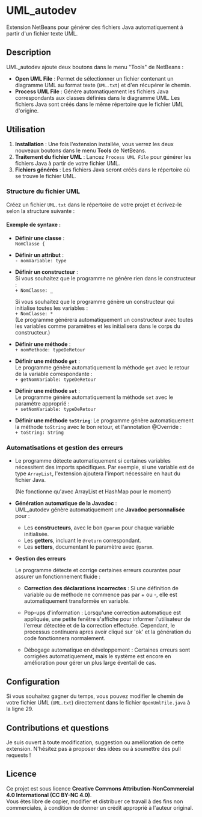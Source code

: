 # UML_autodev

Extension NetBeans pour générer des fichiers Java automatiquement à partir d'un fichier texte UML.

## Description

UML_autodev ajoute deux boutons dans le menu "Tools" de NetBeans :

- **Open UML File** : Permet de sélectionner un fichier contenant un diagramme UML au format texte (`UML.txt`) et d'en récupérer le chemin.
- **Process UML File** : Génère automatiquement les fichiers Java correspondants aux classes définies dans le diagramme UML. Les fichiers Java sont créés dans le même répertoire que le fichier UML d'origine.

## Utilisation

1. **Installation** : Une fois l'extension installée, vous verrez les deux nouveaux boutons dans le menu **Tools** de NetBeans.
2. **Traitement du fichier UML** : Lancez `Process UML File` pour générer les fichiers Java à partir de votre fichier UML.
3. **Fichiers générés** : Les fichiers Java seront créés dans le répertoire où se trouve le fichier UML.

### Structure du fichier UML

Créez un fichier `UML.txt` dans le répertoire de votre projet et écrivez-le selon la structure suivante :

#### Exemple de syntaxe :
- **Définir une classe** :  
  `NomClasse {`

- **Définir un attribut** :  
  `- nomVariable: type`

- **Définir un constructeur** :  
  Si vous souhaitez que le programme ne génère rien dans le constructeur :  
  `+ NomClasse: _`  

  Si vous souhaitez que le programme génère un constructeur qui initialise toutes les variables :  
  `+ NomClasse: *`  
  (Le programme générera automatiquement un constructeur avec toutes les variables comme paramètres et les initialisera dans le corps du constructeur.)

- **Définir une méthode** :  
  `+ nomMethode: typeDeRetour`

- **Définir une méthode `get`** :  
  Le programme génère automatiquement la méthode `get` avec le retour de la variable correspondante :  
  `+ getNomVariable: typeDeRetour`

- **Définir une méthode `set`** :  
  Le programme génère automatiquement la méthode `set` avec le paramètre approprié :  
  `+ setNomVariable: typeDeRetour`

- **Définir une méthode `toString`**:
  Le programme génère automatiquement la méthode `toString` avec le bon retour, et l'annotation @Override :  
  `+ toString: String`
### Automatisations et gestion des erreurs

- Le programme détecte automatiquement si certaines variables nécessitent des imports spécifiques. Par exemple, si une variable est de type `ArrayList`, l'extension ajoutera l'import nécessaire en haut du fichier Java.
  
    (Ne fonctionne qu'avec ArrayList et HashMap pour le moment)
- **Génération automatique de la Javadoc** :  
  UML_autodev génère automatiquement une **Javadoc personnalisée** pour :
  - Les **constructeurs**, avec le bon `@param` pour chaque variable initialisée.
  - Les **getters**, incluant le `@return` correspondant.
  - Les **setters**, documentant le paramètre avec `@param`.

- **Gestion des erreurs**

    Le programme détecte et corrige certaines erreurs courantes pour assurer un fonctionnement fluide :
  - **Correction des déclarations incorrectes** : Si une définition de variable ou de méthode ne commence pas par + ou -, elle est automatiquement transformée en variable.

  - Pop-ups d'information : Lorsqu'une correction automatique est appliquée, une petite fenêtre s'affiche pour informer l'utilisateur de l'erreur détectée et de la correction effectuée. Cependant, le processus continuera apres avoir cliqué sur 'ok' et la génération du code fonctionnera normalement.

  - Débogage automatique en développement : Certaines erreurs sont corrigées automatiquement, mais le système est encore en amélioration pour gérer un plus large éventail de cas.

## Configuration

Si vous souhaitez gagner du temps, vous pouvez modifier le chemin de votre fichier UML (`UML.txt`) directement dans le fichier `OpenUmlFile.java` à la ligne 29.

## Contributions et questions

Je suis ouvert à toute modification, suggestion ou amélioration de cette extension. N'hésitez pas à proposer des idées ou à soumettre des pull requests !

## Licence

Ce projet est sous licence **Creative Commons Attribution-NonCommercial 4.0 International (CC BY-NC 4.0)**.  
Vous êtes libre de copier, modifier et distribuer ce travail à des fins non commerciales, à condition de donner un crédit approprié à l'auteur original.
